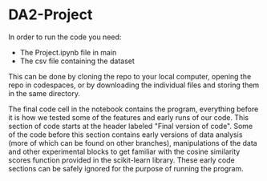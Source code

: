 # DA2-Project
In order to run the code you need:
- The Project.ipynb file in main
- The csv file containing the dataset <br>

This can be done by cloning the repo to your local computer, opening the repo in codespaces, or by downloading the individual files and storing them in the same directory. 

The final code cell in the notebook contains the program, everything before it is how we tested some of the features and early runs of our code. This section of code starts at the header labeled "Final version of code". Some of the code before this section contains early versions of data analysis (more of which can be found on other branches), manipulations of the data and other experimental blocks to get familiar with the cosine similarity scores function provided in the scikit-learn library. These early code sections can be safely ignored for the purpose of running the program. 

